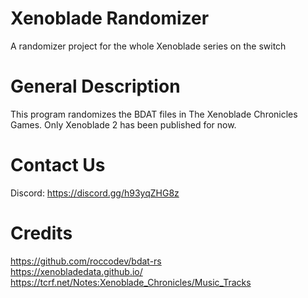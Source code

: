 # Xenoblade Randomizer
A randomizer project for the whole Xenoblade series on the switch


# General Description
This program randomizes the BDAT files in The Xenoblade Chronicles Games. Only Xenoblade 2 has been published for now.

# Contact Us
Discord: https://discord.gg/h93yqZHG8z

# Credits
https://github.com/roccodev/bdat-rs \
https://xenobladedata.github.io/ \
https://tcrf.net/Notes:Xenoblade_Chronicles/Music_Tracks
